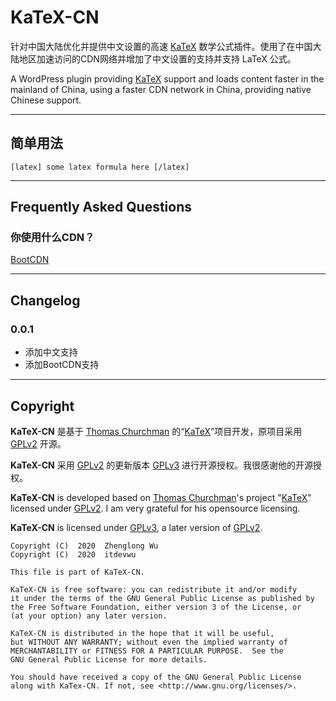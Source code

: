 # KaTeX-CN

针对中国大陆优化并提供中文设置的高速 [KaTeX](https://katex.org) 数学公式插件。使用了在中国大陆地区加速访问的CDN网络并增加了中文设置的支持并支持 LaTeX 公式。

A WordPress plugin providing [KaTeX](https://katex.org) support and loads content faster in the mainland of China, using a faster CDN network in China, providing native Chinese support.

***

## 简单用法

```
[latex] some latex formula here [/latex]
```

***

## Frequently Asked Questions

### 你使用什么CDN？

[BootCDN](https://www.bootcdn.cn/)

***

## Changelog

### 0.0.1
* 添加中文支持
* 添加BootCDN支持

***

## Copyright

**KaTeX-CN** 是基于 [Thomas Churchman](https://churchman.nl) 的“[KaTeX](https://wordpress.org/plugins/katex)”项目开发，原项目采用 [GPLv2](https://opensource.org/licenses/GPL-2.0) 开源。

**KaTeX-CN** 采用 [GPLv2](https://opensource.org/licenses/GPL-2.0) 的更新版本 [GPLv3](https://opensource.org/licenses/GPL-3.0) 进行开源授权。我很感谢他的开源授权。

**KaTeX-CN** is developed based on [Thomas Churchman](https://churchman.nl)'s project "[KaTeX](https://wordpress.org/plugins/katex)" licensed under [GPLv2](https://opensource.org/licenses/GPL-2.0). I am very grateful for his opensource licensing.

**KaTeX-CN** is licensed under [GPLv3](https://opensource.org/licenses/GPL-3.0), a later version of [GPLv2](https://opensource.org/licenses/GPL-2.0).

```
Copyright (C)  2020  Zhenglong Wu
Copyright (C)  2020  itdevwu

This file is part of KaTeX-CN.

KaTeX-CN is free software: you can redistribute it and/or modify
it under the terms of the GNU General Public License as published by
the Free Software Foundation, either version 3 of the License, or 
(at your option) any later version.

KaTeX-CN is distributed in the hope that it will be useful,
but WITHOUT ANY WARRANTY; without even the implied warranty of
MERCHANTABILITY or FITNESS FOR A PARTICULAR PURPOSE.  See the
GNU General Public License for more details.

You should have received a copy of the GNU General Public License
along with KaTex-CN. If not, see <http://www.gnu.org/licenses/>.
```

